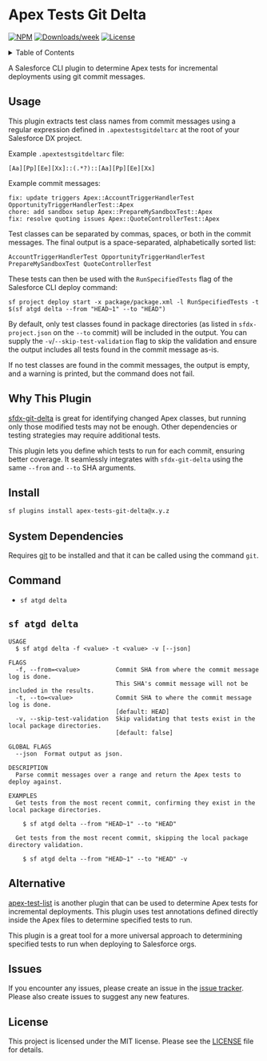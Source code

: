 # Apex Tests Git Delta

[![NPM](https://img.shields.io/npm/v/apex-tests-git-delta.svg?label=apex-tests-git-delta)](https://www.npmjs.com/package/apex-tests-git-delta) [![Downloads/week](https://img.shields.io/npm/dw/apex-tests-git-delta.svg)](https://npmjs.org/package/apex-tests-git-delta) [![License](https://img.shields.io/badge/License-MIT-yellow.svg)](https://raw.githubusercontent.com/mcarvin8/apex-tests-git-delta/main/LICENSE.md)

<!-- TABLE OF CONTENTS -->
<details>
  <summary>Table of Contents</summary>

- [Usage](#usage)
- [Why This Plugin](#why-this-plugin)
- [Install](#install)
- [System Dependencies](#system-dependencies)
- [Command](#command)
  - [`sf atgd delta`](#sf-atgd-delta)
- [Alternative](#alternative)
- [Issues](#issues)
- [License](#license)
</details>

A Salesforce CLI plugin to determine Apex tests for incremental deployments using git commit messages.

## Usage

This plugin extracts test class names from commit messages using a regular expression defined in `.apextestsgitdeltarc` at the root of your Salesforce DX project.

Example `.apextestsgitdeltarc` file:

```
[Aa][Pp][Ee][Xx]::(.*?)::[Aa][Pp][Ee][Xx]
```

Example commit messages:

```
fix: update triggers Apex::AccountTriggerHandlerTest OpportunityTriggerHandlerTest::Apex
chore: add sandbox setup Apex::PrepareMySandboxTest::Apex
fix: resolve quoting issues Apex::QuoteControllerTest::Apex
```

Test classes can be separated by commas, spaces, or both in the commit messages. The final output is a space-separated, alphabetically sorted list:

```
AccountTriggerHandlerTest OpportunityTriggerHandlerTest PrepareMySandboxTest QuoteControllerTest
```

These tests can then be used with the `RunSpecifiedTests` flag of the Salesforce CLI deploy command:

```
sf project deploy start -x package/package.xml -l RunSpecifiedTests -t $(sf atgd delta --from "HEAD~1" --to "HEAD")
```

By default, only test classes found in package directories (as listed in `sfdx-project.json` on the `--to` commit) will be included in the output. You can supply the `-v`/`--skip-test-validation` flag to skip the validation and ensure the output includes all tests found in the commit message as-is.

If no test classes are found in the commit messages, the output is empty, and a warning is printed, but the command does not fail.

## Why This Plugin

[sfdx-git-delta](https://github.com/scolladon/sfdx-git-delta) is great for identifying changed Apex classes, but running only those modified tests may not be enough. Other dependencies or testing strategies may require additional tests.

This plugin lets you define which tests to run for each commit, ensuring better coverage. It seamlessly integrates with `sfdx-git-delta` using the same `--from` and `--to` SHA arguments.

## Install

```bash
sf plugins install apex-tests-git-delta@x.y.z
```

## System Dependencies

Requires [git](https://git-scm.com/downloads) to be installed and that it can be called using the command `git`.

## Command

- `sf atgd delta`

## `sf atgd delta`

```
USAGE
  $ sf atgd delta -f <value> -t <value> -v [--json]

FLAGS
  -f, --from=<value>          Commit SHA from where the commit message log is done.
                              This SHA's commit message will not be included in the results.
  -t, --to=<value>            Commit SHA to where the commit message log is done.
                              [default: HEAD]
  -v, --skip-test-validation  Skip validating that tests exist in the local package directories.
                              [default: false]

GLOBAL FLAGS
  --json  Format output as json.

DESCRIPTION
  Parse commit messages over a range and return the Apex tests to deploy against.

EXAMPLES
  Get tests from the most recent commit, confirming they exist in the local package directories.

    $ sf atgd delta --from "HEAD~1" --to "HEAD"

  Get tests from the most recent commit, skipping the local package directory validation.

    $ sf atgd delta --from "HEAD~1" --to "HEAD" -v
```

## Alternative

[apex-test-list](https://github.com/renatoliveira/apex-test-list) is another plugin that can be used to determine Apex tests for incremental deployments. This plugin uses test annotations defined directly inside the Apex files to determine specified tests to run.

This plugin is a great tool for a more universal approach to determining specified tests to run when deploying to Salesforce orgs.

## Issues

If you encounter any issues, please create an issue in the [issue tracker](https://github.com/mcarvin8/apex-tests-git-delta/issues). Please also create issues to suggest any new features.

## License

This project is licensed under the MIT license. Please see the [LICENSE](https://raw.githubusercontent.com/mcarvin8/apex-tests-git-delta/main/LICENSE.md) file for details.
